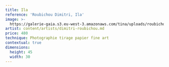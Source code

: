 ```yaml
---
title: Ila
reference: 'Roubichou Dimitri, Ila'
image: >-
  https://galerie-gaia.s3.eu-west-3.amazonaws.com/tina/uploads/roubichou-dimitri/galerie-gaia-roubichou-dimitri-Ila.jpg
artist: content/artists/dimitri-roubichou.md
price: 480
technique: Photographie tirage papier fine art
contextual: true
dimensions:
  height: 45
  width: 30
---
```


